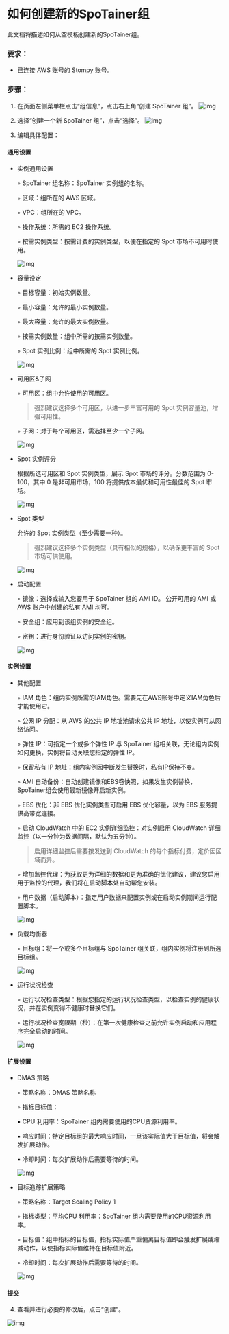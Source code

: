 # 如何创建新的SpoTainer组

此文档将描述如何从空模板创建新的SpoTainer组。



### 要求：

- 已连接 AWS 账号的 Stompy 账号。



### 步骤：

1. 在页面左侧菜单栏点击“组信息”，点击右上角“创建 SpoTainer 组”。
![img](../_images/spotainer_help_document/asg_import_step1.png)

2. 选择“创建一个新 SpoTainer 组”，点击“选择”。
![img](../_images/spotainer_help_document/asg_import_step2.png)

3. 编辑具体配置：

#### 通用设置

- 实例通用设置

  ◦ SpoTainer 组名称：SpoTainer 实例组的名称。

  ◦ 区域：组所在的 AWS 区域。

  ◦ VPC：组所在的 VPC。

  ◦ 操作系统：所需的 EC2 操作系统。

  ◦ 按需实例类型：按需计费的实例类型，以便在指定的 Spot 市场不可用时使用。

  ![img](../_images/spotainer_help_document/general_setting.png)

- 容量设定

  ◦ 目标容量：初始实例数量。

  ◦ 最小容量：允许的最小实例数量。

  ◦ 最大容量：允许的最大实例数量。

  ◦ 按需实例数量：组中所需的按需实例数量。

  ◦ Spot 实例比例：组中所需的 Spot 实例比例。

  ![img](../_images/spotainer_help_document/capacity_setting.png)

- 可用区&子网

  ◦ 可用区：组中允许使用的可用区。

  > 强烈建议选择多个可用区，以进一步丰富可用的 Spot 实例容量池，增强可用性。

  ◦ 子网：对于每个可用区，需选择至少一个子网。

  ![img](../_images/spotainer_help_document/az_setting.png)

- Spot 实例评分

  根据所选可用区和 Spot 实例类型，展示 Spot 市场的评分。分数范围为 0-100，其中 0 是非可用市场，100 将提供成本最优和可用性最佳的 Spot 市场。

  ![img](../_images/spotainer_help_document/spot_score.png)

- Spot 类型

  允许的 Spot 实例类型（至少需要一种）。

  > 强烈建议选择多个实例类型（具有相似的规格），以确保更丰富的 Spot 市场可供使用。

  ![img](../_images/spotainer_help_document/spot_type_setting.png)

- 启动配置

  ◦ 镜像：选择或输入您要用于 SpoTainer 组的 AMI ID。 公开可用的 AMI 或 AWS 账户中创建的私有 AMI 均可。

  ◦ 安全组：应用到该组实例的安全组。

  ◦ 密钥：进行身份验证以访问实例的密钥。

  ![img](../_images/spotainer_help_document/launch_setting.png)

  

#### 实例设置

- 其他配置

  ◦ IAM 角色：组内实例所需的IAM角色。需要先在AWS账号中定义IAM角色后才能使用它。

  ◦ 公网 IP 分配：从 AWS 的公共 IP 地址池请求公共 IP 地址，以使实例可从网络访问。

  ◦ 弹性 IP：可指定一个或多个弹性 IP 与 SpoTainer 组相关联，无论组内实例如何更换，实例将自动关联您指定的弹性 IP。

  ◦ 保留私有 IP 地址：组内实例因中断发生替换时，私有IP保持不变。

  ◦ AMI 自动备份：自动创建镜像和EBS卷快照，如果发生实例替换，SpoTainer组会使用最新镜像开启新实例。

  ◦ EBS 优化：非 EBS 优化实例类型可启用 EBS 优化容量，以为 EBS 服务提供高带宽连接。

  ◦ 启动 CloudWatch 中的 EC2 实例详细监控：对实例启用 CloudWatch 详细监控（以一分钟为数据间隔，默认为五分钟）。

  > 启用详细监控后需要按发送到 CloudWatch 的每个指标付费，定价因区域而异。

  ◦ 增加监控代理：为获取更为详细的数据和更为准确的优化建议，建议您启用用于监控的代理，我们将在启动脚本处自动帮您安装。

  ◦ 用户数据（启动脚本）：指定用户数据来配置实例或在启动实例期间运行配置脚本。

  ![img](../_images/spotainer_help_document/other_setting.png)

- 负载均衡器

  ◦ 目标组：将一个或多个目标组与 SpoTainer 组关联，组内实例将注册到所选目标组。

  ![img](../_images/spotainer_help_document/elb_setting.png)

- 运行状况检查

  ◦ 运行状况检查类型：根据您指定的运行状况检查类型，以检查实例的健康状况，并在实例变得不健康时替换它们。

  ◦ 运行状况检查宽限期（秒）：在第一次健康检查之前允许实例启动和应用程序完全启动的时间。

  ![img](../_images/spotainer_help_document/auto_healing_setting.png)

  

#### 扩展设置

- DMAS 策略

  ◦ 策略名称：DMAS 策略名称

  ◦ 指标目标值：

     ▪ CPU 利用率：SpoTainer 组内需要使用的CPU资源利用率。

     ▪ 响应时间：特定目标组的最大响应时间，一旦该实际值大于目标值，将会触发扩展动作。

     ▪ 冷却时间：每次扩展动作后需要等待的时间。

  ![img](../_images/spotainer_help_document/dmas_setting.png)

- 目标追踪扩展策略

  ◦ 策略名称：Target Scaling Policy 1

  ◦ 指标类型：平均CPU 利用率：SpoTainer 组内需要使用的CPU资源利用率。

  ◦ 目标值：组中指标的目标值，指标实际值严重偏离目标值即会触发扩展或缩减动作，以使指标实际值维持在目标值附近。

  ◦ 冷却时间：每次扩展动作后需要等待的时间。

  ![img](../_images/spotainer_help_document/target_setting.png)

<!-- - 简单扩展策略

  ◦ 策略名称：Simple Scaling Policy 1

  ◦ 指标类型：平均CPU 利用率：SpoTainer 组内需要使用的CPU资源利用率。

  ◦ 触发阈值：设置将触发扩展和缩减操作的数字。

  ◦ 执行操作：超过阈值时采取的向上扩展行动，低于阈值时采取的向下缩减行动。

  ◦ 更多设置：

     ▪ 统计方法：计算所选周期内指标的平均值。

     ▪ 运算符号：指标实际值和触发阈值间的运算符号。

     ▪ 周期数量：触发扩展条件的连续周期数量。

     ▪ 周期：针对所选指标和触发阈值的监测周期。

     ▪ 冷却时间：每次扩展动作后需要等待的时间。

  ![img](../_images/spotainer_help_document/simple_setting.png) -->



#### 提交

4. 查看并进行必要的修改后，点击“创建”。

![img](../_images/spotainer_help_document/asg_import_step3.png)